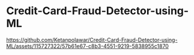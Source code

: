 # Credit-Card-Fraud-Detector-using-ML







https://github.com/Ketanpolawar/Credit-Card-Fraud-Detector-using-ML/assets/115727322/57b61e67-c8b3-4551-9219-5838955c1870

